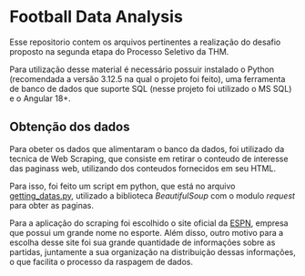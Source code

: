 # Football Data Analysis

Esse repositorio contem os arquivos pertinentes a realização do desafio proposto na segunda etapa do Processo Seletivo da THM.

Para utilização desse material é necessário possuir instalado o Python (recomendada a versão 3.12.5 na qual o projeto foi feito), uma ferramenta de banco de dados que suporte SQL (nesse projeto foi utilizado o MS SQL) e o Angular 18+.

## Obtenção dos dados

Para obeter os dados que alimentaram o banco da dados, foi utilizado da tecnica de Web Scraping, que consiste em retirar o conteudo de interesse das paginass web, utilizando dos conteudos fornecidos em seu HTML.

Para isso, foi feito um script em python, que está no arquivo [getting_datas.py](/Scraping/getting_data.py), utilizado a biblioteca _BeautifulSoup_ com o modulo _request_ para obter as paginas.

Para a aplicação do scraping foi escolhido o site oficial da [ESPN](https://www.espn.com.br/futebol/), empresa que possui um grande nome no esporte. Além disso, outro motivo para a escolha desse site foi sua grande quantidade de informações sobre as partidas, juntamente a sua organização na distribuição dessas informações, o que facilita o processo da raspagem de dados.
